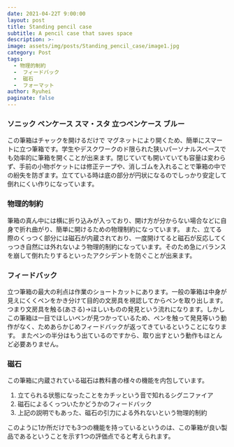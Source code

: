 ```yaml
---
date: 2021-04-22T 9:00:00
layout: post
title: Standing pencil case
subtitle: A pencil case that saves space
description: >-
image: assets/img/posts/Standing_pencil_case/image1.jpg
category: Post
tags: 
  - 物理的制約
  -  フィードバック
  -  磁石
  -  フォーマット
author: Ryuhei
paginate: false
---
```


### ソニック ペンケース スマ・スタ 立つペンケース ブルー
この筆箱はチャックを開けるだけで
マグネットにより開くため、簡単にスマートに立つ筆箱です。学生やデスクワークのド限られた狭いパーソナルスペースでも効率的に筆箱を開くことが出来ます。閉じていても開いていても容量は変わらず、手前の小物ポケットには修正テープや、消しゴムを入れることで筆箱の中での紛失を防ぎます。立てている時は底の部分が円状になるのでしっかり安定して倒れにくい作りになっています。

### 物理的制約
筆箱の真ん中には横に折り込みが入っており、開け方が分からない場合などに自身で折れ曲がり、簡単に開けるための物理制約になっています。
また、立てる際のくっつく部分には磁石が内蔵されており、一度開けてると磁石が反応してくっつき自然には外れないよう物理的制約になっています。そのため急にバランスを崩して倒れたりするといったアクシデントを防ぐことが出来ます。

### フィードバック
立つ筆箱の最大の利点は作業のショートカットにあります。一般の筆箱は中身が見えにくくペンをかき分けて目的の文房具を視認してからペンを取り出します。つまり文房具を触る(あさる)→ほしいものの発見という流れになります。しかしこの筆箱は一目でほしいペンが見つかっているため、ペンを触って発見等いう動作がなく、ためあらかじめフィードバックが返ってきているということになります。
またペンの半分はもう出ているのですから、取り出すという動作もほとんど必要ありません。

### 磁石
 この筆箱に内蔵されている磁石は教科書の様々の機能を内包しています。

1.  立てられる状態になったことをカチッという音で知れるシグニファイア
2.  磁石によるくっついたかどうかのフィードバック
3.  上記の説明でもあった、磁石の引力による外れないという物理的制約

このように1か所だけでも3つの機能を持っているというのは、この筆箱が良い製品であるということを示す1つの評価点でると考えられます。
